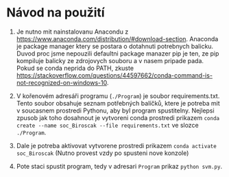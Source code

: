 # Návod na použití

1. Je nutno mit nainstalovanu Anacondu z
https://www.anaconda.com/distribution/#download-section.
Anaconda je package manager ktery se postara
o dotahnuti potrebnych balicku. Duvod proc jsme nepouzili
defaultni package manazer pip je ten, ze 
pip kompiluje balicky ze zdrojovych souboru
a v nasem pripade pada. Pokud se conda neprida do 
PATH, zkuste https://stackoverflow.com/questions/44597662/conda-command-is-not-recognized-on-windows-10.

2. V kořenovém adresáři programu (`./Program`)
je soubor requirements.txt. Tento soubor obsahuje seznam
potřebných balíčků, ktere je potreba mit
v soucasnem prostredi Pythonu, aby byl program spustitelny.
Nejlepsi zpusob jak toho dosahnout je vytvoreni 
conda prostredi prikazem
`conda create --name soc_Biroscak --file requirements.txt`
ve slozce `./Program`.

3. Dale je potreba aktivovat vytvorene
prostredi prikazem `conda activate soc_Biroscak`
(Nutno provest vzdy po spusteni nove konzole)

4. Pote staci spustit program, tedy v adresari `Program` 
prikaz `python svm.py`.




